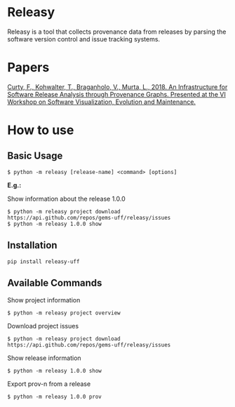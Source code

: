 Releasy
=======

Releasy is a tool that collects provenance data from releases 
by parsing the software version control and issue tracking
systems.

Papers
======

[Curty, F., Kohwalter, T., Braganholo, V., Murta, L., 2018. An Infrastructure for Software Release Analysis through Provenance Graphs. Presented at the VI Workshop on Software Visualization, Evolution and Maintenance.](https://goo.gl/9u8rzc)

How to use
==========

Basic Usage
-----------

```
$ python -m releasy [release-name] <command> [options]
```

**E.g.:**

Show information about the release 1.0.0
```
$ python -m releasy project download https://api.github.com/repos/gems-uff/releasy/issues
$ python -m releasy 1.0.0 show
```

Installation
------------

```
pip install releasy-uff
```

Available Commands
------------------

Show project information
```
$ python -m releasy project overview
```

Download project issues
```
$ python -m releasy project download https://api.github.com/repos/gems-uff/releasy/issues
```

Show release information
```
$ python -m releasy 1.0.0 show
```

Export prov-n from a release
```
$ python -m releasy 1.0.0 prov
```


